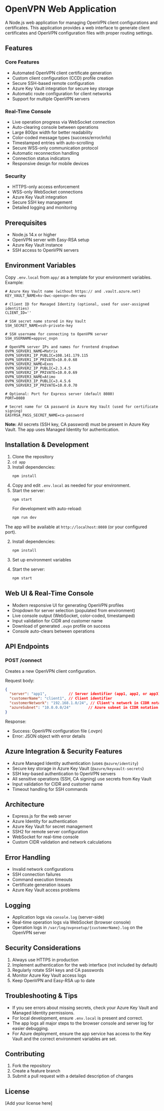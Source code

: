 # OpenVPN Web Application

A Node.js web application for managing OpenVPN client configurations and certificates. This application provides a web interface to generate client certificates and OpenVPN configuration files with proper routing settings.

## Features

### Core Features

- Automated OpenVPN client certificate generation
- Custom client configuration (CCD) profile creation
- Secure SSH-based remote configuration
- Azure Key Vault integration for secure key storage
- Automatic route configuration for client networks
- Support for multiple OpenVPN servers

### Real-Time Console

- Live operation progress via WebSocket connection
- Auto-clearing console between operations
- Large 800px width for better readability
- Color-coded message types (success/error/info)
- Timestamped entries with auto-scrolling
- Secure WSS-only communication protocol
- Automatic reconnection handling
- Connection status indicators
- Responsive design for mobile devices

### Security

- HTTPS-only access enforcement
- WSS-only WebSocket connections
- Azure Key Vault integration
- Secure SSH key management
- Detailed logging and monitoring

## Prerequisites

- Node.js 14.x or higher
- OpenVPN server with Easy-RSA setup
- Azure Key Vault instance
- SSH access to OpenVPN servers


## Environment Variables

Copy `.env.local` from `app/` as a template for your environment variables. Example:

```env
# Azure Key Vault name (without https:// and .vault.azure.net)
KEY_VAULT_NAME=kv-bwc-openvpn-dev-weu

# Client ID for Managed Identity (optional, used for user-assigned identities)
CLIENT_ID=''

# SSH secret name stored in Key Vault
SSH_SECRET_NAME=ssh-private-key

# SSH username for connecting to OpenVPN server
SSH_USERNAME=appsvc_ovpn

# OpenVPN server IPs and names for frontend dropdown
OVPN_SERVER1_NAME=Matrix
OVPN_SERVER1_IP_PUBLIC=108.141.179.115
OVPN_SERVER1_IP_PRIVATE=10.0.0.68
OVPN_SERVER2_NAME=Exos
OVPN_SERVER2_IP_PUBLIC=2.3.4.5
OVPN_SERVER2_IP_PRIVATE=10.0.0.69
OVPN_SERVER3_NAME=Atimo
OVPN_SERVER3_IP_PUBLIC=3.4.5.6
OVPN_SERVER3_IP_PRIVATE=10.0.0.70

# Optional: Port for Express server (default 8080)
PORT=8080

# Secret name for CA password in Azure Key Vault (used for certificate signing)
EASYRSA_PASS_SECRET_NAME=ca-password
```

**Note:** All secrets (SSH key, CA password) must be present in Azure Key Vault. The app uses Managed Identity for authentication.


## Installation & Development

1. Clone the repository
2. `cd app`
3. Install dependencies:
   ```bash
   npm install
   ```
4. Copy and edit `.env.local` as needed for your environment.
5. Start the server:
   ```bash
   npm start
   ```
   For development with auto-reload:
   ```bash
   npm run dev
   ```

The app will be available at `http://localhost:8080` (or your configured port).

2. Install dependencies:

   ```bash
   npm install
   ```

3. Set up environment variables

4. Start the server:

   ```bash
   npm start
   ```


## Web UI & Real-Time Console

- Modern responsive UI for generating OpenVPN profiles
- Dropdown for server selection (populated from environment)
- Live console output (WebSocket, color-coded, timestamped)
- Input validation for CIDR and customer name
- Download of generated `.ovpn` profile on success
- Console auto-clears between operations

## API Endpoints

### POST /connect

Creates a new OpenVPN client configuration.

Request body:

```json
{
  "server": "app1",          // Server identifier (app1, app2, or app3)
  "customerName": "client1", // Client identifier
  "customerNetwork": "192.168.1.0/24", // Client's network in CIDR notation
  "azureSubnet": "10.0.0.0/24"        // Azure subnet in CIDR notation
}
```

Response:

- Success: OpenVPN configuration file (.ovpn)
- Error: JSON object with error details


## Azure Integration & Security Features


- Azure Managed Identity authentication (uses `@azure/identity`)
- Secure key storage in Azure Key Vault (`@azure/keyvault-secrets`)
- SSH key-based authentication to OpenVPN servers
- All sensitive operations (SSH, CA signing) use secrets from Key Vault
- Input validation for CIDR and customer name
- Timeout handling for SSH commands


## Architecture

- Express.js for the web server
- Azure Identity for authentication
- Azure Key Vault for secret management
- SSH2 for remote server configuration
- WebSocket for real-time console
- Custom CIDR validation and network calculations


## Error Handling

- Invalid network configurations
- SSH connection failures
- Command execution timeouts
- Certificate generation issues
- Azure Key Vault access problems


## Logging

- Application logs via `console.log` (server-side)
- Real-time operation logs via WebSocket (browser console)
- Operation logs in `/var/log/ovpnsetup/{customerName}.log` on the OpenVPN server


## Security Considerations

1. Always use HTTPS in production
2. Implement authentication for the web interface (not included by default)
3. Regularly rotate SSH keys and CA passwords
4. Monitor Azure Key Vault access logs
5. Keep OpenVPN and Easy-RSA up to date


## Troubleshooting & Tips

- If you see errors about missing secrets, check your Azure Key Vault and Managed Identity permissions.
- For local development, ensure `.env.local` is present and correct.
- The app logs all major steps to the browser console and server log for easier debugging.
- For Azure deployment, ensure the app service has access to the Key Vault and the correct environment variables are set.

## Contributing

1. Fork the repository
2. Create a feature branch
3. Submit a pull request with a detailed description of changes


## License

[Add your license here]
